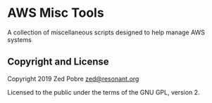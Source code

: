 AWS Misc Tools
==============

A collection of miscellaneous scripts designed to help manage AWS
systems


Copyright and License
---------------------

Copyright 2019 Zed Pobre <zed@resonant.org>

Licensed to the public under the terms of the GNU GPL, version 2.
